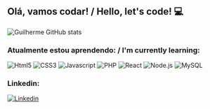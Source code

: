 ## Olá, vamos codar! / Hello, let's code! 💻

![Guilherme GitHub stats](https://github-readme-stats.vercel.app/api?username=GuilhermeZanollo&show_icons=true&theme=dark)

### Atualmente estou aprendendo: / I'm currently learning:

![Html5](https://img.shields.io/badge/HTML5-E34F26?style=for-the-badge&logo=html5&logoColor=white)
![CSS3](https://img.shields.io/badge/CSS3-1572B6?style=for-the-badge&logo=css3&logoColor=white)
![Javascript](https://img.shields.io/badge/JavaScript-F7DF1E?style=for-the-badge&logo=javascript&logoColor=black)
![PHP](<img src="https://cdn.jsdelivr.net/gh/devicons/devicon@latest/icons/php/php-original.svg" />)
![React]()
![Node.js]()
![MySQL]()

### Linkedin:

[![Linkedin](https://img.shields.io/badge/LinkedIn-0077B5?style=for-the-badge&logo=linkedin&logoColor=white)](https://www.linkedin.com/in/guilherme-stein-zanollo-b6062518a/?original_referer=)
